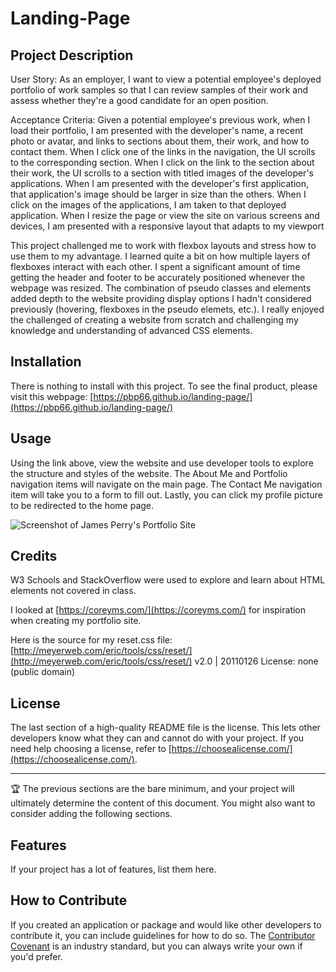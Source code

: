 # Landing-Page

## Project Description

User Story: As an employer, I want to view a potential employee's deployed portfolio of work samples so that I can review samples of their work and assess whether they're a good candidate for an open position.

Acceptance Criteria: Given a potential employee's previous work, when I load their portfolio, I am presented with the developer's name, a recent photo or avatar, and links to sections about them, their work, and how to contact them. When I click one of the links in the navigation, the UI scrolls to the corresponding section. When I click on the link to the section about their work, the UI scrolls to a section with titled images of the developer's applications. When I am presented with the developer's first application, that application's image should be larger in size than the others. When I click on the images of the applications, I am taken to that deployed application. When I resize the page or view the site on various screens and devices, I am presented with a responsive layout that adapts to my viewport

This project challenged me to work with flexbox layouts and stress how to use them to my advantage. I learned quite a bit on how multiple layers of flexboxes interact with each other. I spent a significant amount of time getting the header and footer to be accurately positioned whenever the webpage was resized. The combination of pseudo classes and elements added depth to the website providing display options I hadn't considered previously (hovering, flexboxes in the pseudo elemets, etc.). I really enjoyed the challenged of creating a website from scratch and challenging my knowledge and understanding of advanced CSS elements. 

## Installation

There is nothing to install with this project. To see the final product, please visit this webpage: [https://pbp66.github.io/landing-page/](https://pbp66.github.io/landing-page/)

## Usage
Using the link above, view the website and use developer tools to explore the structure and styles of the website. The About Me and Portfolio navigation items will navigate on the main page. The Contact Me navigation item will take you to a form to fill out. Lastly, you can click my profile picture to be redirected to the home page.

![Screenshot of James Perry's Portfolio Site](./assets/images/landing-page-screenshot.png|width=200)

## Credits

W3 Schools and StackOverflow were used to explore and learn about HTML elements not covered in class.

I looked at [https://coreyms.com/](https://coreyms.com/) for inspiration when creating my portfolio site.

Here is the source for my reset.css file: [http://meyerweb.com/eric/tools/css/reset/](http://meyerweb.com/eric/tools/css/reset/) v2.0 | 20110126 License: none (public domain)

## License

The last section of a high-quality README file is the license. This lets other developers know what they can and cannot do with your project. If you need help choosing a license, refer to [https://choosealicense.com/](https://choosealicense.com/).

---

🏆 The previous sections are the bare minimum, and your project will ultimately determine the content of this document. You might also want to consider adding the following sections.

## Features

If your project has a lot of features, list them here.

## How to Contribute

If you created an application or package and would like other developers to contribute it, you can include guidelines for how to do so. The [Contributor Covenant](https://www.contributor-covenant.org/) is an industry standard, but you can always write your own if you'd prefer.